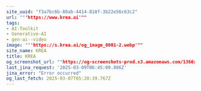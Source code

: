 ```yaml
---
site_uuid: "f3a7bc6b-80ab-4414-818f-3b22e56c63c2"
url: ""'https://www.krea.ai'""
tags:
- AI-Toolkit
- Generative-AI
- gen-ai--video
image: ""'https://s.krea.ai/og_image_0001-2.webp'""
site_name: KREA
title: KREA
og_screenshot_url: ""https://og-screenshots-prod.s3.amazonaws.com/1366x768/80/false/f218b53ccac781cd044feb141ac83f0b681d6452d0f0f53abc9aff88ec965be0.jpeg""
last_jina_request: '2025-03-09T06:45:09.886Z'
jina_error: "Error occurred"
og_last_fetch: 2025-03-07T05:20:39.767Z
---
```


